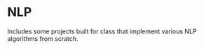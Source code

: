 # NLP


Includes some projects built for class that implement various NLP algorithms from scratch.

